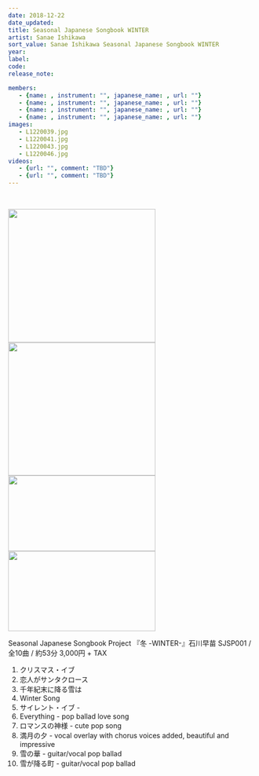 ```yaml
---
date: 2018-12-22
date_updated: 
title: Seasonal Japanese Songbook WINTER
artist: Sanae Ishikawa
sort_value: Sanae Ishikawa Seasonal Japanese Songbook WINTER
year: 
label: 
code: 
release_note: 

members:
   - {name: , instrument: "", japanese_name: , url: ""}
   - {name: , instrument: "", japanese_name: , url: ""}
   - {name: , instrument: "", japanese_name: , url: ""}
   - {name: , instrument: "", japanese_name: , url: ""}
images: 
   - L1220039.jpg
   - L1220041.jpg
   - L1220043.jpg
   - L1220046.jpg
videos: 
   - {url: "", comment: "TBD"}
   - {url: "", comment: "TBD"}
---
```

&nbsp;

<a href="http://www.jjazzist.com/wp-content/uploads/2018/12/L1220039.jpg"><img class="alignnone size-medium wp-image-3388" src="http://www.jjazzist.com/wp-content/uploads/2018/12/L1220039-300x272.jpg" alt="" width="300" height="272" /></a> <a href="http://www.jjazzist.com/wp-content/uploads/2018/12/L1220041.jpg"><img class="alignnone size-medium wp-image-3389" src="http://www.jjazzist.com/wp-content/uploads/2018/12/L1220041-300x271.jpg" alt="" width="300" height="271" /></a> <a href="http://www.jjazzist.com/wp-content/uploads/2018/12/L1220043.jpg"><img class="alignnone size-medium wp-image-3390" src="http://www.jjazzist.com/wp-content/uploads/2018/12/L1220043-300x154.jpg" alt="" width="300" height="154" /></a> <a href="http://www.jjazzist.com/wp-content/uploads/2018/12/L1220046.jpg"><img class="alignnone size-medium wp-image-3391" src="http://www.jjazzist.com/wp-content/uploads/2018/12/L1220046-300x163.jpg" alt="" width="300" height="163" /></a>

Seasonal Japanese Songbook Project
『冬 -WINTER-』石川早苗
SJSP001 / 全10曲 / 約53分
3,000円 + TAX

1. クリスマス・イブ
2. 恋人がサンタクロース
3. 千年紀末に降る雪は
4. Winter Song
5. サイレント・イブ -
6. Everything - pop ballad love song
7. ロマンスの神様 - cute pop song
8. 満月の夕 - vocal overlay with chorus voices added, beautiful and impressive
9. 雪の華 - guitar/vocal pop ballad
10. 雪が降る町 - guitar/vocal pop ballad

&nbsp;

&nbsp;
